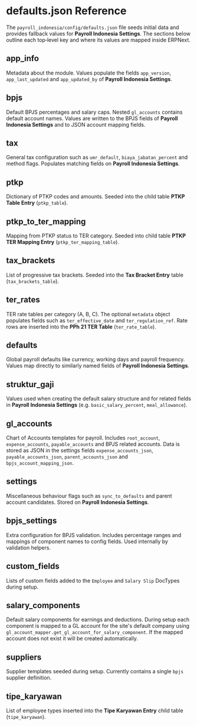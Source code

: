 # defaults.json Reference

The `payroll_indonesia/config/defaults.json` file seeds initial data and provides fallback values for **Payroll Indonesia Settings**. The sections below outline each top‑level key and where its values are mapped inside ERPNext.

## app_info
Metadata about the module. Values populate the fields `app_version`, `app_last_updated` and `app_updated_by` of **Payroll Indonesia Settings**.

## bpjs
Default BPJS percentages and salary caps. Nested `gl_accounts` contains default account names. Values are written to the BPJS fields of **Payroll Indonesia Settings** and to JSON account mapping fields.

## tax
General tax configuration such as `umr_default`, `biaya_jabatan_percent` and method flags. Populates matching fields on **Payroll Indonesia Settings**.

## ptkp
Dictionary of PTKP codes and amounts. Seeded into the child table **PTKP Table Entry** (`ptkp_table`).

## ptkp_to_ter_mapping
Mapping from PTKP status to TER category. Seeded into child table **PTKP TER Mapping Entry** (`ptkp_ter_mapping_table`).

## tax_brackets
List of progressive tax brackets. Seeded into the **Tax Bracket Entry** table (`tax_brackets_table`).

## ter_rates
TER rate tables per category (A, B, C). The optional `metadata` object populates fields such as `ter_effective_date` and `ter_regulation_ref`. Rate rows are inserted into the **PPh 21 TER Table** (`ter_rate_table`).

## defaults
Global payroll defaults like currency, working days and payroll frequency. Values map directly to similarly named fields of **Payroll Indonesia Settings**.

## struktur_gaji
Values used when creating the default salary structure and for related fields in **Payroll Indonesia Settings** (e.g. `basic_salary_percent`, `meal_allowance`).

## gl_accounts
Chart of Accounts templates for payroll. Includes `root_account`, `expense_accounts`, `payable_accounts` and BPJS related accounts. Data is stored as JSON in the settings fields `expense_accounts_json`, `payable_accounts_json`, `parent_accounts_json` and `bpjs_account_mapping_json`.

## settings
Miscellaneous behaviour flags such as `sync_to_defaults` and parent account candidates. Stored on **Payroll Indonesia Settings**.

## bpjs_settings
Extra configuration for BPJS validation. Includes percentage ranges and mappings of component names to config fields. Used internally by validation helpers.

## custom_fields
Lists of custom fields added to the `Employee` and `Salary Slip` DocTypes during setup.

## salary_components
Default salary components for earnings and deductions. During setup each
component is mapped to a GL account for the site's default company using
`gl_account_mapper.get_gl_account_for_salary_component`. If the mapped
account does not exist it will be created automatically.

## suppliers
Supplier templates seeded during setup. Currently contains a single `bpjs` supplier definition.

## tipe_karyawan
List of employee types inserted into the **Tipe Karyawan Entry** child table (`tipe_karyawan`).
